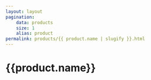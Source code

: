 ```yaml
---
layout: layout
pagination:
    data: products
    size: 1
    alias: product
permalink: products/{{ product.name | slugify }}.html
---
```


# {{product.name}}

